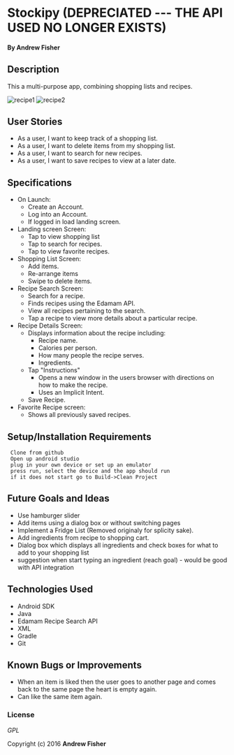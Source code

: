 # Stockipy (DEPRECIATED --- THE API USED NO LONGER EXISTS)

#### By **Andrew Fisher**

## Description
This a multi-purpose app, combining shopping lists and recipes.

![recipe1](https://cloud.githubusercontent.com/assets/17396138/25404740/eba19498-29b5-11e7-9c30-be49734910ef.jpg)
![recipe2](https://cloud.githubusercontent.com/assets/17396138/25404741/eba8939c-29b5-11e7-8a70-1c5f84641e9f.jpg)

## User Stories
* As a user, I want to keep track of a shopping list.
* As a user, I want to delete items from my shopping list.
* As a user, I want to search for new recipes.
* As a user, I want to save recipes to view at a later date.


## Specifications

* On Launch:
  - Create an Account.
  - Log into an Account.
  - If logged in load landing screen.
* Landing screen Screen:
  - Tap to view shopping list
  - Tap to search for recipes.
  - Tap to view favorite recipes.
* Shopping List Screen:
  - Add items.
  - Re-arrange items
  - Swipe to delete items.
* Recipe Search Screen:
  - Search for a recipe.
  - Finds recipes using the Edamam API.
  - View all recipes pertaining to the search.
  - Tap a recipe to view more details about a particular recipe.
* Recipe Details Screen:
  - Displays information about the recipe including:
    * Recipe name.
    * Calories per person.
    * How many people the recipe serves.
    * Ingredients.
  - Tap "Instructions"
    * Opens a new window in the users browser with directions on how to make the recipe.
    * Uses an Implicit Intent.
  - Save Recipe.
* Favorite Recipe screen:
  - Shows all previously saved recipes.

## Setup/Installation Requirements

```
 Clone from github
 Open up android studio
 plug in your own device or set up an emulator
 press run, select the device and the app should run
 if it does not start go to Build->Clean Project
```


## Future Goals and Ideas
* Use hamburger slider
* Add items using a dialog box or without switching pages
* Implement a Fridge List (Removed originaly for splicity sake).
* Add ingredients from recipe to shopping cart.
* Dialog box which displays all ingredients and check boxes for what to add to your shopping list
* suggestion when start typing an ingredient (reach goal) - would be good with API integration




## Technologies Used

* Android SDK
* Java
* Edamam Recipe Search API
* XML
* Gradle
* Git

## Known Bugs or Improvements
* When an item is liked then the user goes to another page and comes back to the same page the heart is empty again.
* Can like the same item again.

### License

*GPL*

Copyright (c) 2016 **Andrew Fisher**
